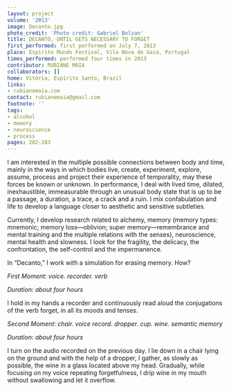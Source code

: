 ```yaml
---
layout: project
volume: '2013'
image: Decanto.jpg
photo_credit: 'Photo credit: Gabriel Bolzan'
title: DECANTO, UNTIL GETS NECESSARY TO FORGET
first_performed: first performed on July 7, 2013
place: Espírito Mundo Festival, Vila Nova de Gaia, Portugal
times_performed: performed four times in 2013
contributor: RUBIANE MAIA
collaborators: []
home: Vitória, Espírito Santo, Brazil
links:
- rubianemaia.com
contact: rubianemaia@gmail.com
footnote: ''
tags:
- alcohol
- memory
- neuroscience
- process
pages: 282-283
---
```


I am interested in the multiple possible connections between body and time, mainly in the ways in which bodies live, create, experiment, explore, assume, process and project their experience of temporality, may these forces be known or unknown. In performance, I deal with lived time, dilated, inexhaustible, immeasurable through an unusual body state that is up to be a passage, a duration, a trace, a crack and a ruin. I mix confabulation and life to develop a language closer to aesthetic and sensitive subtleties.

Currently, I develop research related to alchemy, memory (memory types: mnemonic; memory loss—oblivion; super memory—remembrance and mental training and the multiple relations with the senses), neuroscience, mental health and slowness. I look for the fragility, the delicacy, the confrontation, the self-control and the impermanence.

In “Decanto,” I work with a simulation for erasing memory. How?

_First Moment: voice. recorder. verb_

_Duration: about four hours_

I hold in my hands a recorder and continuously read aloud the conjugations of the verb forget, in all its moods and tenses.

_Second Moment: chair. voice record. dropper. cup. wine. semantic memory_

_Duration: about four hours_

I turn on the audio recorded on the previous day. I lie down in a chair lying on the ground and with the help of a dropper, I gather, as slowly as possible, the wine in a glass located above my head. Gradually, while focusing on my voice repeating forgetfulness, I drip wine in my mouth without swallowing and let it overflow.

